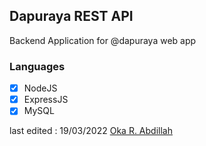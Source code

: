 ## Dapuraya REST API
Backend Application for @dapuraya web app

### Languages
- [x] NodeJS
- [x] ExpressJS
- [x] MySQL

last edited : 19/03/2022
[Oka R. Abdillah](https://github.com/or-abdillh)
